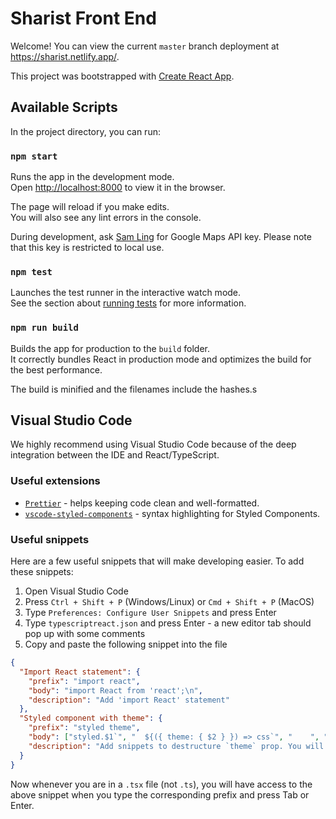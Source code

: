 # Sharist Front End

Welcome! You can view the current `master` branch deployment at https://sharist.netlify.app/.

This project was bootstrapped with [Create React App](https://github.com/facebook/create-react-app).

## Available Scripts

In the project directory, you can run:

### `npm start`

Runs the app in the development mode.<br />
Open [http://localhost:8000](http://localhost:8000) to view it in the browser.

The page will reload if you make edits.<br />
You will also see any lint errors in the console.

During development, ask [Sam Ling](https://github.com/thling) for Google Maps API key. Please note that this key is restricted to local use.

### `npm test`

Launches the test runner in the interactive watch mode.<br />
See the section about [running tests](https://facebook.github.io/create-react-app/docs/running-tests) for more information.

### `npm run build`

Builds the app for production to the `build` folder.<br />
It correctly bundles React in production mode and optimizes the build for the best performance.

The build is minified and the filenames include the hashes.s

## Visual Studio Code

We highly recommend using Visual Studio Code because of the deep integration between the IDE and React/TypeScript.

### Useful extensions

- [`Prettier`](https://marketplace.visualstudio.com/items?itemName=esbenp.prettier-vscode) - helps keeping code clean and well-formatted.
- [`vscode-styled-components`](https://marketplace.visualstudio.com/items?itemName=jpoissonnier.vscode-styled-components) - syntax highlighting for Styled Components.

### Useful snippets

Here are a few useful snippets that will make developing easier. To add these snippets:

1. Open Visual Studio Code
2. Press `Ctrl + Shift + P` (Windows/Linux) or `Cmd + Shift + P` (MacOS)
3. Type `Preferences: Configure User Snippets` and press Enter
4. Type `typescriptreact.json` and press Enter - a new editor tab should pop up with some comments
5. Copy and paste the following snippet into the file

```json
{
  "Import React statement": {
    "prefix": "import react",
    "body": "import React from 'react';\n",
    "description": "Add 'import React' statement"
  },
  "Styled component with theme": {
    "prefix": "styled theme",
    "body": ["styled.$1`", "  ${({ theme: { $2 } }) => css`", "    ", "  `}`;"],
    "description": "Add snippets to destructure `theme` prop. You will need to import `css` from `styled-components`."
  }
}
```

Now whenever you are in a `.tsx` file (not `.ts`), you will have access to the above snippet when you type the corresponding prefix and press Tab or Enter.
